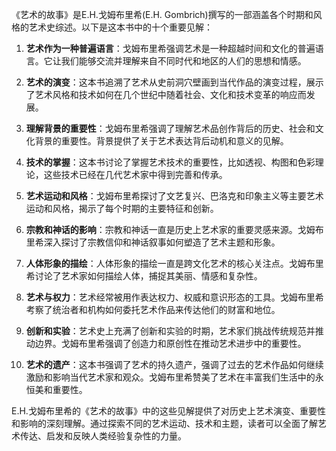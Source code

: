 《艺术的故事》是E.H.戈姆布里希(E.H. Gombrich)撰写的一部涵盖各个时期和风格的艺术史综述。以下是这本书中的十个重要见解：

1. **艺术作为一种普遍语言**：戈姆布里希强调艺术是一种超越时间和文化的普遍语言。它让我们能够交流并理解来自不同时代和地区的人们的思想和情感。

2. **艺术的演变**：这本书追溯了艺术从史前洞穴壁画到当代作品的演变过程，展示了艺术风格和技术如何在几个世纪中随着社会、文化和技术变革的响应而发展。

3. **理解背景的重要性**：戈姆布里希强调了理解艺术品创作背后的历史、社会和文化背景的重要性。背景提供了关于艺术表达背后动机和意义的见解。

4. **技术的掌握**：这本书讨论了掌握艺术技术的重要性，比如透视、构图和色彩理论，这些技术已经在几代艺术家中得到完善和传承。

5. **艺术运动和风格**：戈姆布里希探讨了文艺复兴、巴洛克和印象主义等主要艺术运动和风格，揭示了每个时期的主要特征和创新。

6. **宗教和神话的影响**：宗教和神话一直是历史上艺术家的重要灵感来源。戈姆布里希深入探讨了宗教信仰和神话叙事如何塑造了艺术主题和形象。

7. **人体形象的描绘**：人体形象的描绘一直是跨文化艺术的核心关注点。戈姆布里希讨论了艺术家如何描绘人体，捕捉其美丽、情感和复杂性。

8. **艺术与权力**：艺术经常被用作表达权力、权威和意识形态的工具。戈姆布里希考察了统治者和机构如何委托艺术作品来传达他们的财富和地位。

9. **创新和实验**：艺术史上充满了创新和实验的时期，艺术家们挑战传统规范并推动边界。戈姆布里希强调了创造力和原创性在推动艺术进步中的重要性。

10. **艺术的遗产**：这本书强调了艺术的持久遗产，强调了过去的艺术作品如何继续激励和影响当代艺术家和观众。戈姆布里希赞美了艺术在丰富我们生活中的永恒美和重要性。

E.H.戈姆布里希的《艺术的故事》中的这些见解提供了对历史上艺术演变、重要性和影响的深刻理解。通过探索不同的艺术运动、技术和主题，读者可以全面了解艺术传达、启发和反映人类经验复杂性的力量。